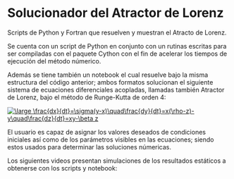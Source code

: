 # Solucionador del Atractor de Lorenz
Scripts de Python y Fortran que resuelven y muestran el Atracto de Lorenz.

Se cuenta con un script de Python en conjunto con un rutinas escritas para ser compiladas
con el paquete Cython con el fin de acelerar los tiempos de ejecución del método númerico.

Además se tiene también un notebook el cual resuelve bajo la misma estructura del código
anterior; ambos formatos solucionan el siguiente sistema de ecuaciones diferenciales acopladas, llamadas también Atractor de Lorenz, bajo el método de Runge-Kutta de orden 4:

<a href="https://www.codecogs.com/eqnedit.php?latex=\bg_white&space;\fn_cm&space;\large&space;\frac{dx}{dt}=\sigma(y-x)\quad\frac{dy}{dt}=x(\rho-z)-y\quad\frac{dz}{dt}=xy-\beta&space;z" target="_blank"><img src="https://latex.codecogs.com/png.latex?\bg_white&space;\fn_cm&space;\large&space;\frac{dx}{dt}=\sigma(y-x)\quad\frac{dy}{dt}=x(\rho-z)-y\quad\frac{dz}{dt}=xy-\beta&space;z" title="\large \frac{dx}{dt}=\sigma(y-x)\quad\frac{dy}{dt}=x(\rho-z)-y\quad\frac{dz}{dt}=xy-\beta z" /></a>

El usuario es capaz de asignar los valores deseados de condiciones iniciales así como de los parámetros visibles en las ecuaciones; siendo estos usados para determinar las soluciones númericas.

Los siguientes videos presentan simulaciones de los resultados estáticos a obtenerse con los scripts y notebook: 
